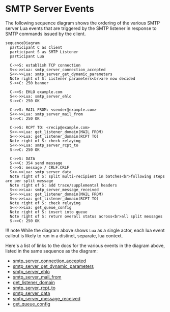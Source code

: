 # SMTP Server Events

The following sequence diagram shows the ordering of the various SMTP server
Lua events that are triggered by the SMTP listener in response to SMTP commands
issued by the client.

```mermaid
sequenceDiagram
  participant C as Client
  participant S as SMTP Listener
  participant Lua

  C->>S: establish TCP connection
  S<<->>Lua: smtp_server_connection_accepted
  S<<->>Lua: smtp_server_get_dynamic_parameters
  Note right of S: Listener parameters<br>are now decided
  S->>C: 250 banner

  C->>S: EHLO example.com
  S<<->>Lua: smtp_server_ehlo
  S->>C: 250 OK

  C->>S: MAIL FROM: <sender@example.com>
  S<<->>Lua: smtp_server_mail_from
  S->>C: 250 OK

  C->>S: RCPT TO: <recip@example.com>
  S<<->>Lua: get_listener_domain(MAIL FROM)
  S<<->>Lua: get_listener_domain(RCPT TO)
  Note right of S: check relaying
  S<<->>Lua: smtp_server_rcpt_to
  S->>C: 250 OK

  C->>S: DATA
  S->>C: 354 send message
  C->>S: message / CRLF.CRLF
  S<<->>Lua: smtp_server_data
  Note right of S: split multi-recipient in batches<br>following steps are per split message
  Note right of S: add trace/supplemental headers
  S<<->>Lua: smtp_server_message_received
  S<<->>Lua: get_listener_domain(MAIL FROM)
  S<<->>Lua: get_listener_domain(RCPT TO)
  Note right of S: check relaying
  S<<->>Lua: get_queue_config
  Note right of S: insert into queue
  Note right of S: return overall status across<br>all split messages
  S->>C: 250 OK
```

!!! note
    While the diagram above shows `Lua` as a single actor, each lua event
    callout is likely to run in a distinct, separate, lua context.

Here's a list of links to the docs for the various events in the diagram above,
listed in the same sequence as the diagram:

  * [smtp_server_connection_accepted](events/smtp_server_connection_accepted.md)
  * [smtp_server_get_dynamic_parameters](events/smtp_server_get_dynamic_parameters.md)
  * [smtp_server_ehlo](events/smtp_server_ehlo.md)
  * [smtp_server_mail_from](events/smtp_server_mail_from.md)
  * [get_listener_domain](events/get_listener_domain.md)
  * [smtp_server_rcpt_to](events/smtp_server_rcpt_to.md)
  * [smtp_server_data](events/smtp_server_data.md)
  * [smtp_server_message_received](events/smtp_server_message_received.md)
  * [get_queue_config](events/get_queue_config.md)
